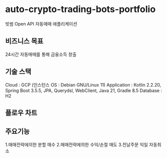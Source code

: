 # auto-crypto-trading-bots-portfolio
빗썸 Open API 자동매매 애플리케이션

## 비즈니스 목표
24시간 자동매매를 통해 금융소득 창출

## 기술 스택
Cloud : GCP (인스턴스 OS : Debian GNU/Linux 11) 
Application : Kotlin 2.2.20, Spring Boot 3.5.5, JPA, Querydsl, WebClient, Java 21, Gradle 8.5
Database : H2

## 플로우 차트


## 주요기능
1.매매전략에의한 분할 매수
2.매매전략에의한 수익/손절 매도
3.전날주문 익일 자동취소
